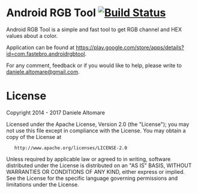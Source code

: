 Android RGB Tool [![Build Status](https://travis-ci.org/fasteque/rgb-tool.svg?branch=master)](https://travis-ci.org/fasteque/rgb-tool)
================

Android RGB Tool is a simple and fast tool to get RGB channel and HEX values about a color.

Application can be found at https://play.google.com/store/apps/details?id=com.fastebro.androidrgbtool.

For any comment, feedback or if you would like to help, please write to daniele.altomare@gmail.com.



License
================

Copyright 2014 - 2017 Daniele Altomare

   Licensed under the Apache License, Version 2.0 (the "License");
   you may not use this file except in compliance with the License.
   You may obtain a copy of the License at

       http://www.apache.org/licenses/LICENSE-2.0

   Unless required by applicable law or agreed to in writing, software
   distributed under the License is distributed on an "AS IS" BASIS,
   WITHOUT WARRANTIES OR CONDITIONS OF ANY KIND, either express or implied.
   See the License for the specific language governing permissions and
   limitations under the License.
